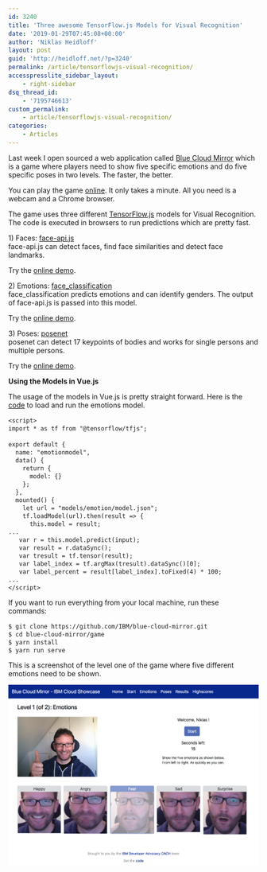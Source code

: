 ```yaml
---
id: 3240
title: 'Three awesome TensorFlow.js Models for Visual Recognition'
date: '2019-01-29T07:45:08+00:00'
author: 'Niklas Heidloff'
layout: post
guid: 'http://heidloff.net/?p=3240'
permalink: /article/tensorflowjs-visual-recognition/
accesspresslite_sidebar_layout:
    - right-sidebar
dsq_thread_id:
    - '7195746613'
custom_permalink:
    - article/tensorflowjs-visual-recognition/
categories:
    - Articles
---
```


Last week I open sourced a web application called [Blue Cloud Mirror](https://github.com/IBM/blue-cloud-mirror) which is a game where players need to show five specific emotions and do five specific poses in two levels. The faster, the better.

You can play the game [online](https://blue-cloud-mirror.mybluemix.net/emotions). It only takes a minute. All you need is a webcam and a Chrome browser.

The game uses three different [TensorFlow.js](https://js.tensorflow.org/) models for Visual Recognition. The code is executed in browsers to run predictions which are pretty fast.

1\) Faces: [face-api.js](https://github.com/justadudewhohacks/face-api.js)  
face-api.js can detect faces, find face similarities and detect face landmarks.

Try the [online demo](https://justadudewhohacks.github.io/face-api.js/webcam_face_tracking).

2\) Emotions: [face\_classification](https://github.com/oarriaga/face_classification)  
face\_classification predicts emotions and can identify genders. The output of face-api.js is passed into this model.

Try the [online demo](https://tupleblog.github.io/face-classification-js/webcam.html).

3\) Poses: [posenet](https://github.com/tensorflow/tfjs-models/tree/master/posenet)  
posenet can detect 17 keypoints of bodies and works for single persons and multiple persons.

Try the [online demo](https://storage.googleapis.com/tfjs-models/demos/posenet/camera.html).

**Using the Models in Vue.js**

The usage of the models in Vue.js is pretty straight forward. Here is the [code](https://github.com/IBM/blue-cloud-mirror/blob/master/game/src/components/EmotionModel.vue#L28) to load and run the emotions model.

```
<script>
import * as tf from "@tensorflow/tfjs";

export default {
  name: "emotionmodel",
  data() {
    return {
      model: {}
    };
  },
  mounted() {
    let url = "models/emotion/model.json";
    tf.loadModel(url).then(result => {
      this.model = result;
...
   var r = this.model.predict(input);
   var result = r.dataSync();
   var tresult = tf.tensor(result);
   var label_index = tf.argMax(tresult).dataSync()[0];
   var label_percent = result[label_index].toFixed(4) * 100;
...
</script>
```

If you want to run everything from your local machine, run these commands:

```
$ git clone https://github.com/IBM/blue-cloud-mirror.git
$ cd blue-cloud-mirror/game
$ yarn install
$ yarn run serve
```

This is a screenshot of the level one of the game where five different emotions need to be shown.

![image](/assets/img/2019/01/game-emotions.png)
